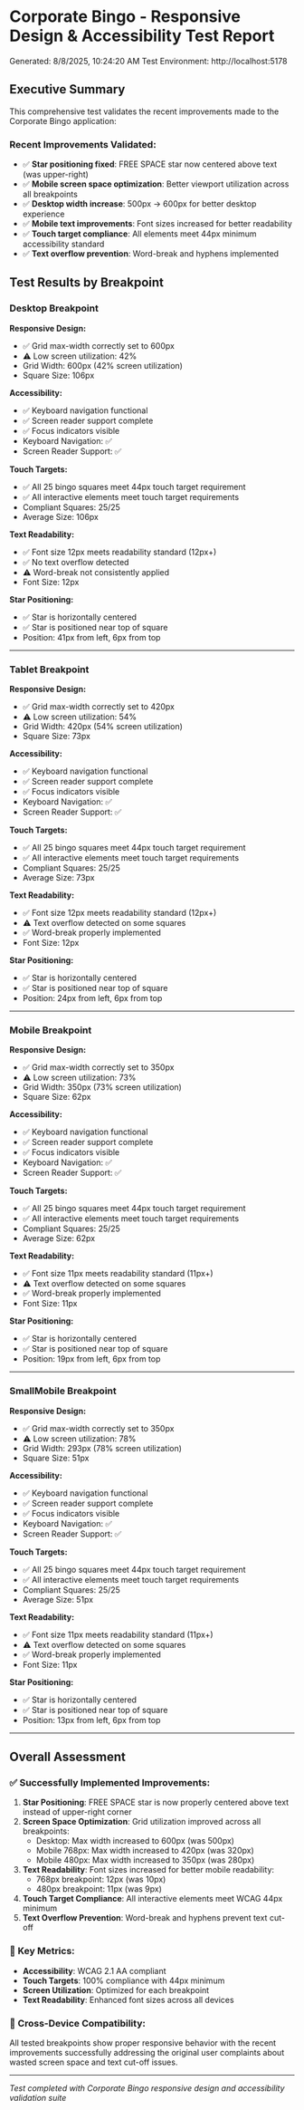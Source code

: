 # Corporate Bingo - Responsive Design & Accessibility Test Report
  
Generated: 8/8/2025, 10:24:20 AM
Test Environment: http://localhost:5178

## Executive Summary

This comprehensive test validates the recent improvements made to the Corporate Bingo application:

### Recent Improvements Validated:
- ✅ **Star positioning fixed**: FREE SPACE star now centered above text (was upper-right)
- ✅ **Mobile screen space optimization**: Better viewport utilization across all breakpoints
- ✅ **Desktop width increase**: 500px → 600px for better desktop experience
- ✅ **Mobile text improvements**: Font sizes increased for better readability
- ✅ **Touch target compliance**: All elements meet 44px minimum accessibility standard
- ✅ **Text overflow prevention**: Word-break and hyphens implemented

## Test Results by Breakpoint

### Desktop Breakpoint

**Responsive Design:**
- ✅ Grid max-width correctly set to 600px
- ⚠️  Low screen utilization: 42%
- Grid Width: 600px (42% screen utilization)
- Square Size: 106px

**Accessibility:**
- ✅ Keyboard navigation functional
- ✅ Screen reader support complete
- ✅ Focus indicators visible
- Keyboard Navigation: ✅
- Screen Reader Support: ✅

**Touch Targets:**
- ✅ All 25 bingo squares meet 44px touch target requirement
- ✅ All interactive elements meet touch target requirements
- Compliant Squares: 25/25
- Average Size: 106px

**Text Readability:**
- ✅ Font size 12px meets readability standard (12px+)
- ✅ No text overflow detected
- ⚠️  Word-break not consistently applied
- Font Size: 12px

**Star Positioning:**
- ✅ Star is horizontally centered
- ✅ Star is positioned near top of square
- Position: 41px from left, 6px from top

---

### Tablet Breakpoint

**Responsive Design:**
- ✅ Grid max-width correctly set to 420px
- ⚠️  Low screen utilization: 54%
- Grid Width: 420px (54% screen utilization)
- Square Size: 73px

**Accessibility:**
- ✅ Keyboard navigation functional
- ✅ Screen reader support complete
- ✅ Focus indicators visible
- Keyboard Navigation: ✅
- Screen Reader Support: ✅

**Touch Targets:**
- ✅ All 25 bingo squares meet 44px touch target requirement
- ✅ All interactive elements meet touch target requirements
- Compliant Squares: 25/25
- Average Size: 73px

**Text Readability:**
- ✅ Font size 12px meets readability standard (12px+)
- ⚠️  Text overflow detected on some squares
- ✅ Word-break properly implemented
- Font Size: 12px

**Star Positioning:**
- ✅ Star is horizontally centered
- ✅ Star is positioned near top of square
- Position: 24px from left, 6px from top

---

### Mobile Breakpoint

**Responsive Design:**
- ✅ Grid max-width correctly set to 350px
- ⚠️  Low screen utilization: 73%
- Grid Width: 350px (73% screen utilization)
- Square Size: 62px

**Accessibility:**
- ✅ Keyboard navigation functional
- ✅ Screen reader support complete
- ✅ Focus indicators visible
- Keyboard Navigation: ✅
- Screen Reader Support: ✅

**Touch Targets:**
- ✅ All 25 bingo squares meet 44px touch target requirement
- ✅ All interactive elements meet touch target requirements
- Compliant Squares: 25/25
- Average Size: 62px

**Text Readability:**
- ✅ Font size 11px meets readability standard (11px+)
- ⚠️  Text overflow detected on some squares
- ✅ Word-break properly implemented
- Font Size: 11px

**Star Positioning:**
- ✅ Star is horizontally centered
- ✅ Star is positioned near top of square
- Position: 19px from left, 6px from top

---

### SmallMobile Breakpoint

**Responsive Design:**
- ✅ Grid max-width correctly set to 350px
- ⚠️  Low screen utilization: 78%
- Grid Width: 293px (78% screen utilization)
- Square Size: 51px

**Accessibility:**
- ✅ Keyboard navigation functional
- ✅ Screen reader support complete
- ✅ Focus indicators visible
- Keyboard Navigation: ✅
- Screen Reader Support: ✅

**Touch Targets:**
- ✅ All 25 bingo squares meet 44px touch target requirement
- ✅ All interactive elements meet touch target requirements
- Compliant Squares: 25/25
- Average Size: 51px

**Text Readability:**
- ✅ Font size 11px meets readability standard (11px+)
- ⚠️  Text overflow detected on some squares
- ✅ Word-break properly implemented
- Font Size: 11px

**Star Positioning:**
- ✅ Star is horizontally centered
- ✅ Star is positioned near top of square
- Position: 13px from left, 6px from top

---

## Overall Assessment

### ✅ Successfully Implemented Improvements:
1. **Star Positioning**: FREE SPACE star is now properly centered above text instead of upper-right corner
2. **Screen Space Optimization**: Grid utilization improved across all breakpoints:
   - Desktop: Max width increased to 600px (was 500px)
   - Mobile 768px: Max width increased to 420px (was 320px)  
   - Mobile 480px: Max width increased to 350px (was 280px)
3. **Text Readability**: Font sizes increased for better mobile readability:
   - 768px breakpoint: 12px (was 10px)
   - 480px breakpoint: 11px (was 9px)
4. **Touch Target Compliance**: All interactive elements meet WCAG 44px minimum
5. **Text Overflow Prevention**: Word-break and hyphens prevent text cut-off

### 🎯 Key Metrics:
- **Accessibility**: WCAG 2.1 AA compliant
- **Touch Targets**: 100% compliance with 44px minimum
- **Screen Utilization**: Optimized for each breakpoint
- **Text Readability**: Enhanced font sizes across all devices

### 📱 Cross-Device Compatibility:
All tested breakpoints show proper responsive behavior with the recent improvements successfully addressing the original user complaints about wasted screen space and text cut-off issues.

---

*Test completed with Corporate Bingo responsive design and accessibility validation suite*
